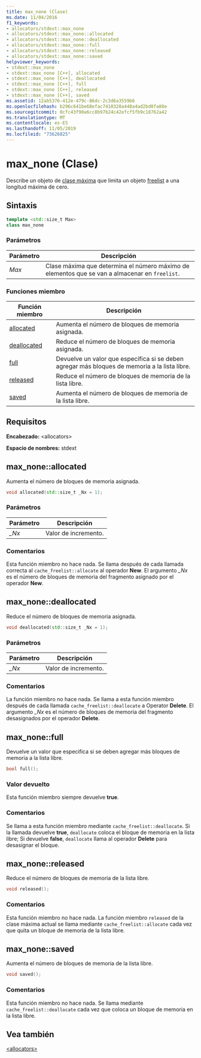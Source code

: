 ```yaml
---
title: max_none (Clase)
ms.date: 11/04/2016
f1_keywords:
- allocators/stdext::max_none
- allocators/stdext::max_none::allocated
- allocators/stdext::max_none::deallocated
- allocators/stdext::max_none::full
- allocators/stdext::max_none::released
- allocators/stdext::max_none::saved
helpviewer_keywords:
- stdext::max_none
- stdext::max_none [C++], allocated
- stdext::max_none [C++], deallocated
- stdext::max_none [C++], full
- stdext::max_none [C++], released
- stdext::max_none [C++], saved
ms.assetid: 12ab5376-412e-479c-86dc-2c3d6a3559b6
ms.openlocfilehash: b296c641be68efac7410328a448a4ad2bd0fa88e
ms.sourcegitcommit: 0cfc43f90a6cc8b97b24c42efcf5fb9c18762a42
ms.translationtype: MT
ms.contentlocale: es-ES
ms.lasthandoff: 11/05/2019
ms.locfileid: "73626825"
---
```

# <a name="max_none-class"></a>max_none (Clase)

Describe un objeto de [clase máxima](../standard-library/allocators-header.md) que limita un objeto [freelist](../standard-library/freelist-class.md) a una longitud máxima de cero.

## <a name="syntax"></a>Sintaxis

```cpp
template <std::size_t Max>
class max_none
```

### <a name="parameters"></a>Parámetros

|Parámetro|Descripción|
|---------------|-----------------|
|*Max*|Clase máxima que determina el número máximo de elementos que se van a almacenar en `freelist`.|

### <a name="member-functions"></a>Funciones miembro

|Función miembro|Descripción|
|-|-|
|[allocated](#allocated)|Aumenta el número de bloques de memoria asignada.|
|[deallocated](#deallocated)|Reduce el número de bloques de memoria asignada.|
|[full](#full)|Devuelve un valor que especifica si se deben agregar más bloques de memoria a la lista libre.|
|[released](#released)|Reduce el número de bloques de memoria de la lista libre.|
|[saved](#saved)|Aumenta el número de bloques de memoria de la lista libre.|

## <a name="requirements"></a>Requisitos

**Encabezado:** \<allocators>

**Espacio de nombres:** stdext

## <a name="allocated"></a>  max_none::allocated

Aumenta el número de bloques de memoria asignada.

```cpp
void allocated(std::size_t _Nx = 1);
```

### <a name="parameters"></a>Parámetros

|Parámetro|Descripción|
|---------------|-----------------|
|*_Nx*|Valor de incremento.|

### <a name="remarks"></a>Comentarios

Esta función miembro no hace nada. Se llama después de cada llamada correcta al `cache_freelist::allocate` al operador **New**. El argumento *_Nx* es el número de bloques de memoria del fragmento asignado por el operador **New**.

## <a name="deallocated"></a>  max_none::deallocated

Reduce el número de bloques de memoria asignada.

```cpp
void deallocated(std::size_t _Nx = 1);
```

### <a name="parameters"></a>Parámetros

|Parámetro|Descripción|
|---------------|-----------------|
|*_Nx*|Valor de incremento.|

### <a name="remarks"></a>Comentarios

La función miembro no hace nada. Se llama a esta función miembro después de cada llamada `cache_freelist::deallocate` a Operator **Delete**. El argumento *_Nx* es el número de bloques de memoria del fragmento desasignados por el operador **Delete**.

## <a name="full"></a>  max_none::full

Devuelve un valor que especifica si se deben agregar más bloques de memoria a la lista libre.

```cpp
bool full();
```

### <a name="return-value"></a>Valor devuelto

Esta función miembro siempre devuelve **true**.

### <a name="remarks"></a>Comentarios

Se llama a esta función miembro mediante `cache_freelist::deallocate`. Si la llamada devuelve **true**, `deallocate` coloca el bloque de memoria en la lista libre; Si devuelve **false**, `deallocate` llama al operador **Delete** para desasignar el bloque.

## <a name="released"></a>  max_none::released

Reduce el número de bloques de memoria de la lista libre.

```cpp
void released();
```

### <a name="remarks"></a>Comentarios

Esta función miembro no hace nada. La función miembro `released` de la clase máxima actual se llama mediante `cache_freelist::allocate` cada vez que quita un bloque de memoria de la lista libre.

## <a name="saved"></a>  max_none::saved

Aumenta el número de bloques de memoria de la lista libre.

```cpp
void saved();
```

### <a name="remarks"></a>Comentarios

Esta función miembro no hace nada. Se llama mediante `cache_freelist::deallocate` cada vez que coloca un bloque de memoria en la lista libre.

## <a name="see-also"></a>Vea también

[\<allocators>](../standard-library/allocators-header.md)
